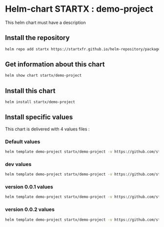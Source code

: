 # Helm-chart STARTX : demo-project

This helm chart must have a description

## Install the repository

```bash
helm repo add startx https://startxfr.github.io/helm-repository/packages/
```

## Get information about this chart

```bash
helm show chart startx/demo-project
```

## Install this chart

```bash
helm install startx/demo-project
```

## Install specific values

This chart is delivered with 4 values files :

### Default values

```bash
helm template demo-project startx/demo-project -v https://github.com/startxfr/helm-repository/blob/master/charts/demo-project/values.yaml | oc apply -f -
```

### dev values

```bash
helm template demo-project startx/demo-project -v https://github.com/startxfr/helm-repository/blob/master/charts/demo-project/values-dev.yaml | oc apply -f -
```

### version 0.0.1 values

```bash
helm template demo-project startx/demo-project -v https://github.com/startxfr/helm-repository/blob/master/charts/demo-project/values-v0.0.1.yaml | oc apply -f -
```

### version 0.0.2 values

```bash
helm template demo-project startx/demo-project -v https://github.com/startxfr/helm-repository/blob/master/charts/demo-project/values-v0.0.2.yaml | oc apply -f -
```
